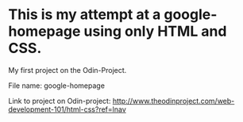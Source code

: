 # This is my attempt at a google-homepage using only HTML and CSS.

My first project on the Odin-Project. 

File name: google-homepage 

Link to project on Odin-project: http://www.theodinproject.com/web-development-101/html-css?ref=lnav

